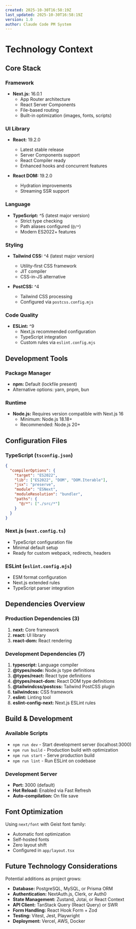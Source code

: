 ```yaml
---
created: 2025-10-30T16:58:19Z
last_updated: 2025-10-30T16:58:19Z
version: 1.0
author: Claude Code PM System
---
```


# Technology Context

## Core Stack

### Framework

- **Next.js:** 16.0.1
  - App Router architecture
  - React Server Components
  - File-based routing
  - Built-in optimization (images, fonts, scripts)

### UI Library

- **React:** 19.2.0
  - Latest stable release
  - Server Components support
  - React Compiler ready
  - Enhanced hooks and concurrent features

- **React DOM:** 19.2.0
  - Hydration improvements
  - Streaming SSR support

### Language

- **TypeScript:** ^5 (latest major version)
  - Strict type checking
  - Path aliases configured (`@/*`)
  - Modern ES2022+ features

### Styling

- **Tailwind CSS:** ^4 (latest major version)
  - Utility-first CSS framework
  - JIT compiler
  - CSS-in-JS alternative

- **PostCSS:** ^4
  - Tailwind CSS processing
  - Configured via `postcss.config.mjs`

### Code Quality

- **ESLint:** ^9
  - Next.js recommended configuration
  - TypeScript integration
  - Custom rules via `eslint.config.mjs`

## Development Tools

### Package Manager

- **npm:** Default (lockfile present)
- Alternative options: yarn, pnpm, bun

### Runtime

- **Node.js:** Requires version compatible with Next.js 16
  - Minimum: Node.js 18.18+
  - Recommended: Node.js 20+

## Configuration Files

### TypeScript (`tsconfig.json`)

```json
{
  "compilerOptions": {
    "target": "ES2022",
    "lib": ["ES2022", "DOM", "DOM.Iterable"],
    "jsx": "preserve",
    "module": "ESNext",
    "moduleResolution": "bundler",
    "paths": {
      "@/*": ["./src/*"]
    }
  }
}
```

### Next.js (`next.config.ts`)

- TypeScript configuration file
- Minimal default setup
- Ready for custom webpack, redirects, headers

### ESLint (`eslint.config.mjs`)

- ESM format configuration
- Next.js extended rules
- TypeScript parser integration

## Dependencies Overview

### Production Dependencies (3)

1. **next:** Core framework
2. **react:** UI library
3. **react-dom:** React rendering

### Development Dependencies (7)

1. **typescript:** Language compiler
2. **@types/node:** Node.js type definitions
3. **@types/react:** React type definitions
4. **@types/react-dom:** React DOM type definitions
5. **@tailwindcss/postcss:** Tailwind PostCSS plugin
6. **tailwindcss:** CSS framework
7. **eslint:** Linting tool
8. **eslint-config-next:** Next.js ESLint rules

## Build & Development

### Available Scripts

- `npm run dev` - Start development server (localhost:3000)
- `npm run build` - Production build with optimization
- `npm run start` - Serve production build
- `npm run lint` - Run ESLint on codebase

### Development Server

- **Port:** 3000 (default)
- **Hot Reload:** Enabled via Fast Refresh
- **Auto-compilation:** On file save

## Font Optimization

Using `next/font` with Geist font family:

- Automatic font optimization
- Self-hosted fonts
- Zero layout shift
- Configured in `app/layout.tsx`

## Future Technology Considerations

Potential additions as project grows:

- **Database:** PostgreSQL, MySQL, or Prisma ORM
- **Authentication:** NextAuth.js, Clerk, or Auth0
- **State Management:** Zustand, Jotai, or React Context
- **API Client:** TanStack Query (React Query) or SWR
- **Form Handling:** React Hook Form + Zod
- **Testing:** Vitest, Jest, Playwright
- **Deployment:** Vercel, AWS, Docker
